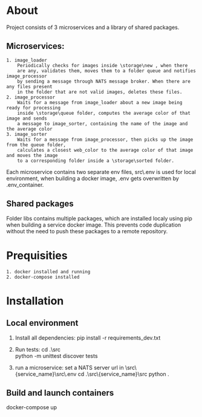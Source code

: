 # About
Project consists of 3 microservices and a library of shared packages.

## Microservices:
    1. image_loader
        Periodically checks for images inside \storage\new , when there
        are any, validates them, moves them to a folder queue and notifies image_processor
        by sending a message through NATS message broker. When there are any files present
        in the folder that are not valid images, deletes these files.
    2. image_processor
        Waits for a message from image_loader about a new image being ready for processing
        inside \storage\queue folder, computes the average color of that image and sends
        a message to image_sorter, containing the name of the image and the average color
    3. image_sorter
        Waits for a message from image_processor, then picks up the image from the queue folder,
        calculates a closest web_color to the average color of that image and moves the image
        to a corresponding folder inside a \storage\sorted folder.

Each microservice contains two separate env files, src\\.env is used for local environment,
when building a docker image, .env gets overwritten by .env_container.


## Shared packages
Folder libs contains multiple packages, which are installed localy 
using pip when building a service docker image. This prevents code duplication without the
need to push these packages to a remote repository.

# Prequisities
    1. docker installed and running
    2. docker-compose installed
# Installation
## Local environment
1. Install all dependencies:
    pip install -r requirements_dev.txt

2. Run tests:
    cd .\src\
    python -m unittest discover tests

3. run a microservice:
    set a NATS server url in \src\\{service_name}\src\\.env
    cd .\src\\{service_name}\src
    python .


## Build and launch containers
docker-compose up

